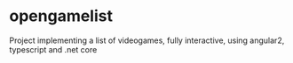 # opengamelist
Project implementing a list of videogames, fully interactive, using angular2, typescript and .net core
